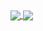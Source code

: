 <a href="https://github.com/anuraghazra/github-readme-stats">
  <img align="center" src="https://github-readme-stats.vercel.app/api?username=habibly&count_private=true&show_icons=true&include_all_commits=true&hide_border=true&hide_title=true" />
</a>
<a href="https://github.com/anuraghazra/github-readme-stats">
  <img align="center" src="https://github-readme-stats.vercel.app/api/top-langs/?username=habibly&langs_count=3&hide_title=true&hide_border=true" />
</a>
<!---
habibly/habibly is a ✨ special ✨ repository because its `README.md` (this file) appears on your GitHub profile.
You can click the Preview link to take a look at your changes.
--->
